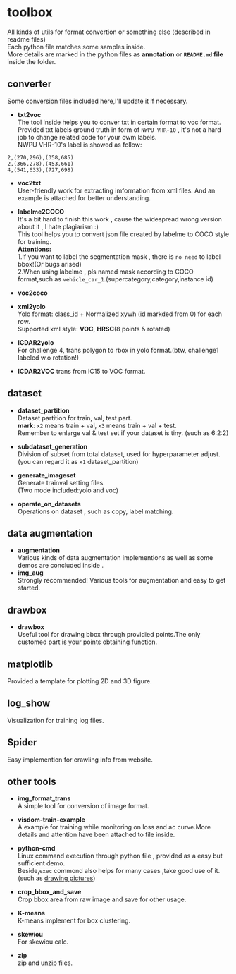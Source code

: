 # toolbox
All kinds of utils for format convertion or something else (described in readme files)</br>
Each python file matches some samples inside.</br>
More details are marked in the python files as **annotation** or **`README.md` file** inside the folder.</br>


## converter 
Some conversion files included here,I'll update it if necessary.</br>
* **txt2voc**</br>
The tool inside helps you to conver txt in certain format to voc format.  
Provided txt labels ground truth in form of `NWPU VHR-10` , it's not a hard job to change related code for your owm labels.  
NWPU VHR-10's label is showed as follow:  
```
2,(270,296),(358,685)
2,(366,278),(453,661)
4,(541,633),(727,698)
```

* **voc2txt**  
User-friendly work for extracting imformation from xml files. And an example is attached for better understanding.  

* **labelme2COCO**  
It's a bit hard to finish this work , cause the widespread wrong version about it , I hate plagiarism :)  
This tool helps you to convert json file created by labelme to COCO style for training.     
**Attentions:**   
    1.If you want to label the segmentation mask , there is `no need` to label bbox!(Or bugs arised)   
    2.When using labelme , pls named mask according to COCO format,such as `vehicle_car_1`.(supercategory,category,instance id)    

* **voc2coco**    
  
* **xml2yolo**    
Yolo format: class_id + Normalized xywh (id markded from 0) for each row.  
Supported xml style: **VOC**, **HRSC**(8 points & rotated)

* **ICDAR2yolo**   
For challenge 4, trans polygon to rbox in yolo format.(btw, challenge1 labeled w.o rotation!)  

* **ICDAR2VOC**
trans from IC15 to VOC format.

## dataset  
* **dataset_partition**  
Dataset partition for train, val, test part.  
**mark**: `x2` means train + val, `x3` means train + val + test.  
Remember to enlarge val & test set if your dataset is tiny. (such as 6:2:2)   

* **subdataset_generation**    
Division of subset from total dataset, used for hyperparameter adjust.  
(you can regard it as `x1` dataset_partition)  

* **generate_imageset**    
Generate trainval setting files.    
(Two mode included:yolo and voc)    

* **operate_on_datasets**    
Operations on dataset , such as copy, label matching.     


## data augmentation  
* **augmentation**   
Various kinds of data augmentation implementions as well as some demos are concluded inside .  
* **img_aug**  
Strongly recommended! Various tools for augmentation and easy to get started.  


## drawbox
* **drawbox**  
Useful tool for drawing bbox through providied points.The only customed part is your points obtaining function. 


## matplotlib
Provided a template for plotting 2D and 3D figure.


## log_show
Visualization for training log files.


## Spider
Easy implemention for crawling info from website.


## other tools
* **img_format_trans**    
A simple tool for conversion of image format.  

* **visdom-train-example**  
A example for training while monitoring on loss and ac curve.More details and attention have been attached to file inside. 

* **python-cmd**  
Linux command execution through python file , provided as a easy but sufficient demo.  
Beside,`exec` commond also helps for many cases ,take good use of it.(such as [drawing pictures](https://github.com/ming71/toolbox/blob/b473ea001c2498fe927115d0c4a66d1cd4e30a7f/matplotlib/HuMonent.py#L172))  


* **crop_bbox_and_save**   
Crop bbox area from raw image and save for other usage.


 * **K-means**   
K-means  implement for box clustering.

* **skewiou**  
For skewiou calc.

* **zip**  
zip and unzip files.